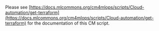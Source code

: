Please see [https://docs.mlcommons.org/cm4mlops/scripts/Cloud-automation/get-terraform](https://docs.mlcommons.org/cm4mlops/scripts/Cloud-automation/get-terraform) for the documentation of this CM script.

